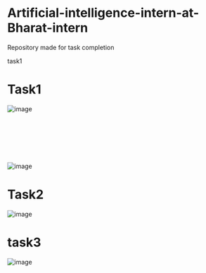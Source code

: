 # Artificial-intelligence-intern-at-Bharat-intern
Repository made for task completion 

task1
# Task1
![image](https://github.com/chesta13/Task1/assets/114438600/bd050b8d-87db-42b9-902d-e7a18cf245d8)
<br>
<br>

<br>
<br>
<br>
<br>

![image](https://github.com/chesta13/Task1/assets/114438600/e08ae3ac-5156-4506-b429-7decbf48fb99)

# Task2

![image](https://github.com/chesta13/Task2/assets/114438600/a84f3802-afc3-4621-a944-59f04a50ceab)

# task3
![image](https://github.com/chesta13/task3/assets/114438600/d62d1845-2c1d-48c8-bd13-2347860a4cdb)
